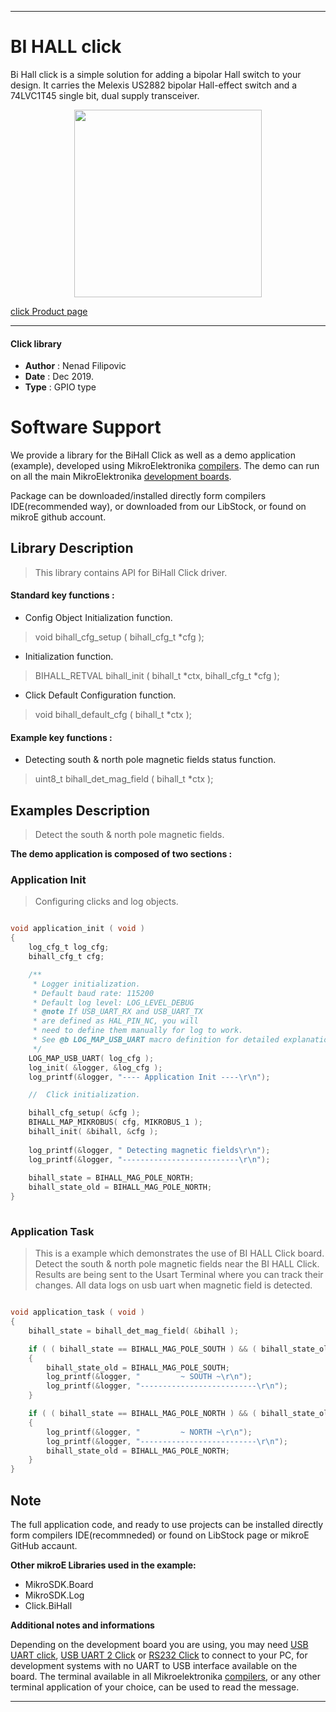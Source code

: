 
---
# BI HALL click

Bi Hall click is a simple solution for adding a bipolar Hall switch to your design. It carries the Melexis US2882 bipolar Hall-effect switch and a 74LVC1T45 single bit, dual supply transceiver.

<p align="center">
  <img src="https://download.mikroe.com/images/click_for_ide/bihall_click.png" height=300px>
</p>

[click Product page](https://www.mikroe.com/bi-hall-click)

---


#### Click library 

- **Author**        : Nenad Filipovic
- **Date**          : Dec 2019.
- **Type**          : GPIO type


# Software Support

We provide a library for the BiHall Click 
as well as a demo application (example), developed using MikroElektronika 
[compilers](https://shop.mikroe.com/compilers). 
The demo can run on all the main MikroElektronika [development boards](https://shop.mikroe.com/development-boards).

Package can be downloaded/installed directly form compilers IDE(recommended way), or downloaded from our LibStock, or found on mikroE github account. 

## Library Description

> This library contains API for BiHall Click driver.

#### Standard key functions :

- Config Object Initialization function.
> void bihall_cfg_setup ( bihall_cfg_t *cfg ); 
 
- Initialization function.
> BIHALL_RETVAL bihall_init ( bihall_t *ctx, bihall_cfg_t *cfg );

- Click Default Configuration function.
> void bihall_default_cfg ( bihall_t *ctx );


#### Example key functions :

- Detecting south & north pole magnetic fields status function.
> uint8_t bihall_det_mag_field ( bihall_t *ctx );

## Examples Description

> 
> Detect the south & north pole magnetic fields.
> 

**The demo application is composed of two sections :**

### Application Init 

>
> Configuring clicks and log objects.
> 

```c

void application_init ( void )
{
    log_cfg_t log_cfg;
    bihall_cfg_t cfg;

    /** 
     * Logger initialization.
     * Default baud rate: 115200
     * Default log level: LOG_LEVEL_DEBUG
     * @note If USB_UART_RX and USB_UART_TX 
     * are defined as HAL_PIN_NC, you will 
     * need to define them manually for log to work. 
     * See @b LOG_MAP_USB_UART macro definition for detailed explanation.
     */
    LOG_MAP_USB_UART( log_cfg );
    log_init( &logger, &log_cfg );
    log_printf(&logger, "---- Application Init ----\r\n");

    //  Click initialization.

    bihall_cfg_setup( &cfg );
    BIHALL_MAP_MIKROBUS( cfg, MIKROBUS_1 );
    bihall_init( &bihall, &cfg );
    
    log_printf(&logger, " Detecting magnetic fields\r\n");
    log_printf(&logger, "--------------------------\r\n");
    
    bihall_state = BIHALL_MAG_POLE_NORTH;
    bihall_state_old = BIHALL_MAG_POLE_NORTH;
}
  
```

### Application Task

>
> This is a example which demonstrates the use of BI HALL Click board.
> Detect the south & north pole magnetic fields near the BI HALL Click.
> Results are being sent to the Usart Terminal where you can track their changes.
> All data logs on usb uart when magnetic field is detected.
> 

```c

void application_task ( void )
{
    bihall_state = bihall_det_mag_field( &bihall );

    if ( ( bihall_state == BIHALL_MAG_POLE_SOUTH ) && ( bihall_state_old == BIHALL_MAG_POLE_NORTH ) )
    {
        bihall_state_old = BIHALL_MAG_POLE_SOUTH;
        log_printf(&logger, "         ~ SOUTH ~\r\n");
        log_printf(&logger, "--------------------------\r\n");
    }

    if ( ( bihall_state == BIHALL_MAG_POLE_NORTH ) && ( bihall_state_old == BIHALL_MAG_POLE_SOUTH ) )
    {
        log_printf(&logger, "         ~ NORTH ~\r\n");
        log_printf(&logger, "--------------------------\r\n");
        bihall_state_old = BIHALL_MAG_POLE_NORTH;
    }
} 

```

## Note

The full application code, and ready to use projects can be  installed directly form compilers IDE(recommneded) or found on LibStock page or mikroE GitHub accaunt.

**Other mikroE Libraries used in the example:** 

- MikroSDK.Board
- MikroSDK.Log
- Click.BiHall

**Additional notes and informations**

Depending on the development board you are using, you may need 
[USB UART click](https://shop.mikroe.com/usb-uart-click), 
[USB UART 2 Click](https://shop.mikroe.com/usb-uart-2-click) or 
[RS232 Click](https://shop.mikroe.com/rs232-click) to connect to your PC, for 
development systems with no UART to USB interface available on the board. The 
terminal available in all Mikroelektronika 
[compilers](https://shop.mikroe.com/compilers), or any other terminal application 
of your choice, can be used to read the message.



---
